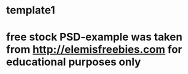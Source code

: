 # template1


# free stock PSD-example was taken from http://elemisfreebies.com for educational purposes only